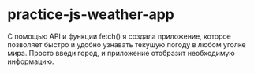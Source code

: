 # practice-js-weather-app
С помощью API и функции fetch() я создала приложение, которое позволяет быстро и удобно узнавать текущую погоду в любом уголке мира. Просто введи город, и приложение отобразит необходимую информацию.
